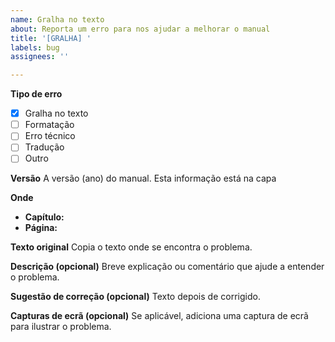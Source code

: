 ```yaml
---
name: Gralha no texto
about: Reporta um erro para nos ajudar a melhorar o manual
title: '[GRALHA] '
labels: bug
assignees: ''

---
```


**Tipo de erro**
- [X] Gralha no texto
- [ ] Formatação
- [ ] Erro técnico
- [ ] Tradução
- [ ] Outro

**Versão**
A versão (ano) do manual. Esta informação está na capa

**Onde**
- **Capítulo:** 
- **Página:** 

**Texto original**
Copia o texto onde se encontra o problema.

**Descrição (opcional)**
Breve explicação ou comentário que ajude a entender o problema.

**Sugestão de correção (opcional)**
Texto depois de corrigido.

**Capturas de ecrã (opcional)**
Se aplicável, adiciona uma captura de ecrã para ilustrar o problema.
